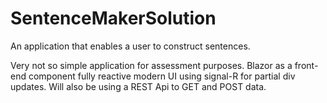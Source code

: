 # SentenceMakerSolution
An application that enables a user to construct sentences.

Very not so simple application for assessment purposes.
Blazor as a front-end component fully reactive modern UI using signal-R for partial div updates.
Will also be using a REST Api to GET and POST data.
